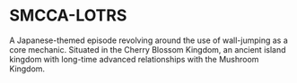 # SMCCA-LOTRS
A Japanese-themed episode revolving around the use of wall-jumping as a core mechanic. Situated in the Cherry Blossom Kingdom, an ancient island kingdom with long-time advanced relationships with the Mushroom Kingdom.
